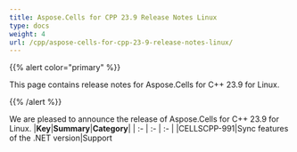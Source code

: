 ```yaml
---
title: Aspose.Cells for CPP 23.9 Release Notes Linux
type: docs
weight: 4
url: /cpp/aspose-cells-for-cpp-23-9-release-notes-linux/
---
```


{{% alert color="primary" %}}

This page contains release notes for Aspose.Cells for C++ 23.9 for Linux.

{{% /alert %}}

We are pleased to announce the release of Aspose.Cells for C++ 23.9 for Linux.
|**Key**|**Summary**|**Category**|
| :- | :- | :- |
|CELLSCPP-991|Sync features of the .NET version|Support
